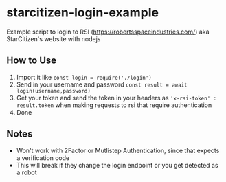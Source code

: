 # starcitizen-login-example
Example script to login to RSI (https://robertsspaceindustries.com/) aka StarCitizen's website with nodejs
## How to Use
1. Import it like `const login = require('./login')`
2. Send in your username and password `const result = await login(username,password)`
3. Get your token and send the token in your headers as `'x-rsi-token' : result.token` when making requests to rsi that require authentication
4. Done

## Notes
- Won't work with 2Factor or Mutlistep Authentication, since that expects a verification code
- This will break if they change the login endpoint or you get detected as a robot
